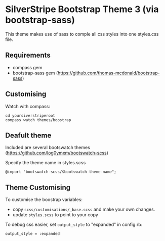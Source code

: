 # SilverStripe Bootstrap Theme 3 (via bootstrap-sass)

This theme makes use of sass to comple all css styles into one styles.css file.


## Requirements

 * compass gem
 * bootstrap-sass gem (https://github.com/thomas-mcdonald/bootstrap-sass)


## Customising

Watch with compass:

```
cd yoursiverstriperoot
compass watch themes/boostrap
```


## Deafult theme

Included are several bootswatch themes (https://github.com/log0ymxm/bootswatch-scss)

Specify the theme name in styles.scss

```
@import "bootswatch-scss/$bootswatch-theme-name";
```


## Theme Customising

To customise the boostrap variables:

 * copy `scss/customisations/_base.scss` and make your own changes.
 * update `styles.scss` to point to your copy

To debug css easier, set `output_style` to "expanded" in config.rb:
```
output_style = :expanded
```
